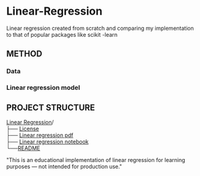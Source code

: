# Linear-Regression
Linear regression created from scratch and comparing my implementation to that of popular packages like scikit -learn  

## METHOD 
### Data 
### Linear regression model 


 ## PROJECT STRUCTURE      
[Linear Regression](https://github.com/leta199/Linear-Regression)/  
├── [License](https://github.com/leta199/Linear-Regression/blob/main/LICENSE)  
├── [Linear regression pdf](https://github.com/leta199/Linear-Regression/blob/main/Linear%20regression.pdf)    
├── [Linear regression notebook](https://github.com/leta199/Linear-Regression/blob/main/Linear_Regression.ipynb)   
└──[README](https://github.com/leta199/Linear-Regression/blob/main/README.md)



"This is an educational implementation of linear regression for learning purposes — not intended for production use."
